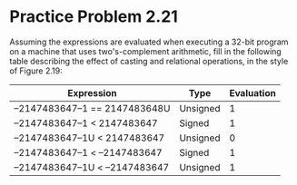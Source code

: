 # Practice Problem 2.21
Assuming the expressions are evaluated when executing a 32-bit program on a machine that uses two's-complement arithmetic, fill in the following table describing the effect of casting and relational operations, in the style of Figure 2.19:

Expression | Type | Evaluation
---|---|---
–2147483647–1 == 2147483648U | Unsigned | 1
–2147483647–1 < 2147483647 | Signed | 1
–2147483647–1U < 2147483647 | Unsigned | 0
–2147483647–1 < –2147483647 | Signed | 1
–2147483647–1U < –2147483647 | Unsigned | 1